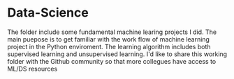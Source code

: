 # Data-Science
The folder include some fundamental machine learing projects I did. The main puepose is to get familiar with the work flow of machine learning project in the Python enviroment. The learning algorithm includes both supervised learning and unsupervised learning. I'd like to share this working folder with the Github community so that more collegues have access to ML/DS resources 
